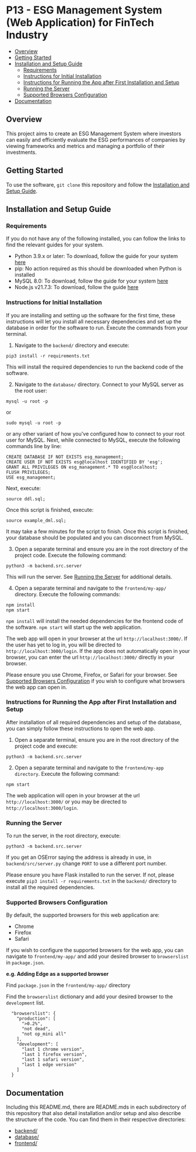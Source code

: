# P13 - ESG Management System (Web Application) for FinTech Industry
- [Overview](#overview)
- [Getting Started](#getting-started)
- [Installation and Setup Guide](#installation-and-setup-guide)
   * [Requirements](#requirements)
   * [Instructions for Initial Installation](#instructions-for-initial-installation)
   * [Instructions for Running the App after First Installation and Setup](#instructions-for-running-the-app-after-first-installation-and-setup)
   * [Running the Server](#running-the-server)
   * [Supported Browsers Configuration](#supported-browsers-configuration)
- [Documentation  ](#documentation)

## Overview
This project aims to create an ESG Management System where investors can easily and efficiently evaluate the ESG performances of companies by viewing frameworks and metrics and managing a portfolio of their investments.

## Getting Started
To use the software, `git clone` this repository and follow the [Installation and Setup Guide](#Installation-and-Setup-Guide).

## Installation and Setup Guide
### Requirements
If you do not have any of the following installed, you can follow the links to find the relevant guides for your system.
- Python 3.9.x or later: To download, follow the guide for your system [here](https://www.python.org/downloads/)
- pip: No action required as this should be downloaded when Python is installed
- MySQL 8.0: To download, follow the guide for your system [here](https://dev.mysql.com/doc/mysql-installation-excerpt/8.0/en/installing.html)
- Node.js v21.7.3: To download, follow the guide [here](https://nodejs.org/en/learn/getting-started/how-to-install-nodejs)

### Instructions for Initial Installation
If you are installing and setting up the software for the first time, these instructions will let you install all necessary dependencies and set up the database in order for the software to run. Execute the commands from your terminal.

1. Navigate to the `backend/` directory and execute:
```
pip3 install -r requirements.txt
```
This will install the required dependencies to run the backend code of the software.

2. Navigate to the `database/` directory. Connect to your MySQL server as the root user:
```
mysql -u root -p
```
or
```
sudo mysql -u root -p
```
or any other variant of how you've configured how to connect to your root user for MySQL.
Next, while connected to MySQL, execute the following commands line by line:
```
CREATE DATABASE IF NOT EXISTS esg_management;
CREATE USER IF NOT EXISTS esg@localhost IDENTIFIED BY 'esg';
GRANT ALL PRIVILEGES ON esg_management.* TO esg@localhost;
FLUSH PRIVILEGES;
USE esg_management;
```
Next, execute:
```
source ddl.sql;
```
Once this script is finished, execute:
```
source example_dml.sql;
```
It may take a few minutes for the script to finish. Once this script is finished, your database should be populated and you can disconnect from MySQL.

3. Open a separate terminal and ensure you are in the root directory of the project code. Execute the following command:
```
python3 -m backend.src.server
```
This will run the server. See [Running the Server](#Running-the-Server) for additional details.

4. Open a separate terminal and navigate to the `frontend/my-app/` directory. Execute the following commands:
```
npm install
npm start
```
`npm install` will install the needed dependencies for the frontend code of the software. `npm start` will start up the web application.

The web app will open in your browser at the url `http://localhost:3000/`. If the user has yet to log in, you will be directed to `http://localhost:3000/login`. If the app does not automatically open in your browser, you can enter the url `http://localhost:3000/` directly in your browser.

Please ensure you use Chrome, Firefox, or Safari for your browser. See [Supported Browsers Configuration](#Supported-Browsers-Configuration) if you wish to configure what browsers the web app can open in.

### Instructions for Running the App after First Installation and Setup
After installation of all required dependencies and setup of the database, you can simply follow these instructions to open the web app.

1. Open a separate terminal, ensure you are in the root directory of the project code and execute:
```
python3 -m backend.src.server
```
2. Open a separate terminal and navigate to the `frontend/my-app directory`. Execute the following command:
```
npm start
```
The web application will open in your browser at the url `http://localhost:3000/` or you may be directed to `http://localhost:3000/login`.

### Running the Server
To run the server, in the root directory, execute:
```
python3 -m backend.src.server
```
If you get an OSError saying the address is already in use, in `backend/src/server.py` change `PORT` to use a different port number.

Please ensure you have Flask installed to run the server. If not, please execute `pip3 install -r requirements.txt` in the `backend/` directory to install all the required dependencies.

### Supported Browsers Configuration
By default, the supported browsers for this web application are:
- Chrome
- Firefox
- Safari

If you wish to configure the supported browsers for the web app, you can navigate to `frontend/my-app/` and add your desired browser to `browserslist` in `package.json`.

**e.g. Adding Edge as a supported browser**

Find `package.json` in the `frontend/my-app/` directory

Find the `browserslist` dictionary and add your desired browser to the `development` list.
```
  "browserslist": {
    "production": [
      ">0.2%",
      "not dead",
      "not op_mini all"
    ],
    "development": [
      "last 1 chrome version",
      "last 1 firefox version",
      "last 1 safari version",
      "last 1 edge version"
    ]
  }
```

## Documentation  
Including this README.md, there are README.mds in each subdirectory of this repository that also detail installation and/or setup and also describe the structure of the code. You can find them in their respective directories:
- [backend/](./backend/)
- [database/](./database/)
- [frontend/](./frontend/)